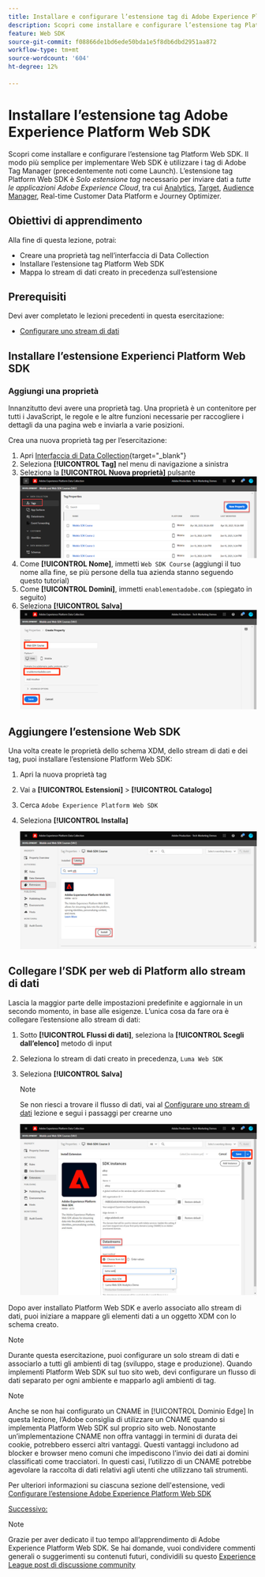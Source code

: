 ```yaml
---
title: Installare e configurare l’estensione tag di Adobe Experience Platform Web SDK
description: Scopri come installare e configurare l’estensione tag Platform Web SDK nell’interfaccia di Data Collection. Questa lezione fa parte dell’esercitazione Implementare Adobe Experience Cloud con Web SDK.
feature: Web SDK
source-git-commit: f08866de1bd6ede50bda1e5f8db6dbd2951aa872
workflow-type: tm+mt
source-wordcount: '604'
ht-degree: 12%

---
```


# Installare l’estensione tag Adobe Experience Platform Web SDK

Scopri come installare e configurare l’estensione tag Platform Web SDK. Il modo più semplice per implementare Web SDK è utilizzare i tag di Adobe Tag Manager (precedentemente noti come Launch). L’estensione tag Platform Web SDK è _Solo estensione tag_ necessario per inviare dati a _tutte le applicazioni Adobe Experience Cloud_, tra cui [Analytics](setup-analytics.md), [Target](setup-target.md), [Audience Manager](setup-audience-manager.md), Real-time Customer Data Platform e Journey Optimizer.

## Obiettivi di apprendimento

Alla fine di questa lezione, potrai:

* Creare una proprietà tag nell’interfaccia di Data Collection
* Installare l’estensione tag Platform Web SDK
* Mappa lo stream di dati creato in precedenza sull’estensione

## Prerequisiti

Devi aver completato le lezioni precedenti in questa esercitazione:

* [Configurare uno stream di dati](configure-datastream.md)

## Installare l’estensione Experienci Platform Web SDK

### Aggiungi una proprietà

Innanzitutto devi avere una proprietà tag. Una proprietà è un contenitore per tutti i JavaScript, le regole e le altre funzioni necessarie per raccogliere i dettagli da una pagina web e inviarla a varie posizioni.

Crea una nuova proprietà tag per l’esercitazione:

1. Apri [Interfaccia di Data Collection](https://launch.adobe.com/){target="_blank"}
1. Seleziona **[!UICONTROL Tag]** nel menu di navigazione a sinistra
1. Seleziona la **[!UICONTROL Nuova proprietà]** pulsante
   ![Aggiungi una nuova proprietà](assets/websdk-property-addNewProperty.png)
1. Come **[!UICONTROL Nome]**, immetti `Web SDK Course` (aggiungi il tuo nome alla fine, se più persone della tua azienda stanno seguendo questo tutorial)
1. Come **[!UICONTROL Domini]**, immetti `enablementadobe.com` (spiegato in seguito)
1. Seleziona **[!UICONTROL Salva]**
   ![Dettagli proprietà](assets/websdk-property-propertyDetails.png)

## Aggiungere l’estensione Web SDK

Una volta create le proprietà dello schema XDM, dello stream di dati e dei tag, puoi installare l’estensione Platform Web SDK:

1. Apri la nuova proprietà tag
1. Vai a **[!UICONTROL Estensioni]** > **[!UICONTROL Catalogo]**
1. Cerca `Adobe Experience Platform Web SDK`
1. Seleziona **[!UICONTROL Installa]**

   ![Installare l’estensione Web SDK](assets/extension-platform-web-sdk.jpg)


## Collegare l’SDK per web di Platform allo stream di dati

Lascia la maggior parte delle impostazioni predefinite e aggiornale in un secondo momento, in base alle esigenze. L’unica cosa da fare ora è collegare l’estensione allo stream di dati:

1. Sotto **[!UICONTROL Flussi di dati]**, seleziona la **[!UICONTROL Scegli dall’elenco]** metodo di input
1. Seleziona lo stream di dati creato in precedenza, `Luma Web SDK`
1. Seleziona **[!UICONTROL Salva]**

   >[!NOTE]
   >
   > Se non riesci a trovare il flusso di dati, vai al [Configurare uno stream di dati](configure-datastream.md) lezione e segui i passaggi per crearne uno

   ![Selezione dello stream di dati](assets/extension-luma-web-sdk-datastream-extension.png)

Dopo aver installato Platform Web SDK e averlo associato allo stream di dati, puoi iniziare a mappare gli elementi dati a un oggetto XDM con lo schema creato.

>[!NOTE]
>
>Durante questa esercitazione, puoi configurare un solo stream di dati e associarlo a tutti gli ambienti di tag (sviluppo, stage e produzione). Quando implementi Platform Web SDK sul tuo sito web, devi configurare un flusso di dati separato per ogni ambiente e mapparlo agli ambienti di tag.

>[!NOTE]
>
>Anche se non hai configurato un CNAME in [!UICONTROL Dominio Edge] In questa lezione, l’Adobe consiglia di utilizzare un CNAME quando si implementa Platform Web SDK sul proprio sito web. Nonostante un’implementazione CNAME non offra vantaggi in termini di durata dei cookie, potrebbero esserci altri vantaggi. Questi vantaggi includono ad blocker e browser meno comuni che impediscono l’invio dei dati ai domini classificati come tracciatori. In questi casi, l’utilizzo di un CNAME potrebbe agevolare la raccolta di dati relativi agli utenti che utilizzano tali strumenti.

Per ulteriori informazioni su ciascuna sezione dell&#39;estensione, vedi [Configurare l’estensione Adobe Experience Platform Web SDK](https://experienceleague.adobe.com/docs/experience-platform/edge/extension/web-sdk-extension-configuration.html?lang=it)



[Successivo: ](create-data-elements.md)

>[!NOTE]
>
>Grazie per aver dedicato il tuo tempo all’apprendimento di Adobe Experience Platform Web SDK. Se hai domande, vuoi condividere commenti generali o suggerimenti su contenuti futuri, condividili su questo [Experience League post di discussione community](https://experienceleaguecommunities.adobe.com/t5/adobe-experience-platform-launch/tutorial-discussion-implement-adobe-experience-cloud-with-web/td-p/444996)
